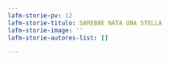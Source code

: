 ```yaml
---
lafm-storie-pv: 12
lafm-storie-titulo: SAREBBE NATA UNA STELLA
lafm-storie-image: ''
lafm-storie-autores-list: []

---
```

